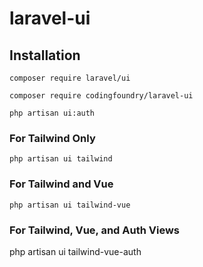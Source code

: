 # laravel-ui

## Installation

```
composer require laravel/ui
```
```
composer require codingfoundry/laravel-ui
```
```
php artisan ui:auth
```
### For Tailwind Only
```
php artisan ui tailwind
```
### For Tailwind and Vue
```
php artisan ui tailwind-vue
```
### For Tailwind, Vue, and Auth Views
php artisan ui tailwind-vue-auth
```
